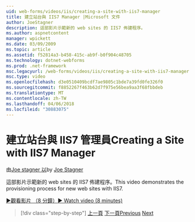 ```yaml
---
uid: web-forms/videos/iis/creating-a-site-with-iis7-manager
title: 建立站台與 IIS7 Manager |Microsoft 文件
author: JoeStagner
description: 這部影片示範新的 web sites 的 IIS7 佈建程序。
ms.author: aspnetcontent
manager: wpickett
ms.date: 03/09/2009
ms.topic: article
ms.assetid: f52814a3-b458-415c-ab9f-b0f904c48705
ms.technology: dotnet-webforms
ms.prod: .net-framework
msc.legacyurl: /web-forms/videos/iis/creating-a-site-with-iis7-manager
msc.type: video
ms.openlocfilehash: d3e0510409bcdf7ae9805c1bde7a39fd0fe326f0
ms.sourcegitcommit: f8852267f463b62d7f975e56bea9aa3f68fbbdeb
ms.translationtype: MT
ms.contentlocale: zh-TW
ms.lasthandoff: 04/06/2018
ms.locfileid: "30883075"
---
```

<a name="creating-a-site-with-iis7-manager"></a><span data-ttu-id="cc8a4-103">建立站台與 IIS7 管理員</span><span class="sxs-lookup"><span data-stu-id="cc8a4-103">Creating a Site with IIS7 Manager</span></span>
====================
<span data-ttu-id="cc8a4-104">由[Joe stagner 以](https://github.com/JoeStagner)</span><span class="sxs-lookup"><span data-stu-id="cc8a4-104">by [Joe Stagner](https://github.com/JoeStagner)</span></span>

<span data-ttu-id="cc8a4-105">這部影片示範新的 web sites 的 IIS7 佈建程序。</span><span class="sxs-lookup"><span data-stu-id="cc8a4-105">This video demonstrates the provisioning process for new web sites with IIS7.</span></span>

[<span data-ttu-id="cc8a4-106">&#9654;觀看影片 （8 分鐘）</span><span class="sxs-lookup"><span data-stu-id="cc8a4-106">&#9654; Watch video (8 minutes)</span></span>](https://channel9.msdn.com/Blogs/ASP-NET-Site-Videos/creating-a-site-with-iis7-manager)

> [!div class="step-by-step"]
> <span data-ttu-id="cc8a4-107">[上一頁](troubleshooting-production-aspnet-apps.md)
> [下一頁](installing-ftp7.md)</span><span class="sxs-lookup"><span data-stu-id="cc8a4-107">[Previous](troubleshooting-production-aspnet-apps.md)
[Next](installing-ftp7.md)</span></span>
